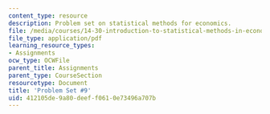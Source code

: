 ```yaml
---
content_type: resource
description: Problem set on statistical methods for economics.
file: /media/courses/14-30-introduction-to-statistical-methods-in-economics-spring-2009/412105de9a80deeff0610e73496a707b_MIT14_30s09_sol_pset09.pdf
file_type: application/pdf
learning_resource_types:
- Assignments
ocw_type: OCWFile
parent_title: Assignments
parent_type: CourseSection
resourcetype: Document
title: 'Problem Set #9'
uid: 412105de-9a80-deef-f061-0e73496a707b
---
```

